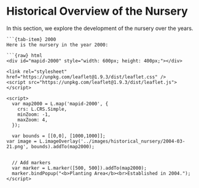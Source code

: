 # Historical Overview of the Nursery

In this section, we explore the development of the nursery over the years.

````{tab-set}
```{tab-item} 2000
Here is the nursery in the year 2000:

```{raw} html
<div id="mapid-2000" style="width: 600px; height: 400px;"></div>

<link rel="stylesheet" href="https://unpkg.com/leaflet@1.9.3/dist/leaflet.css" />
<script src="https://unpkg.com/leaflet@1.9.3/dist/leaflet.js"></script>

<script>
  var map2000 = L.map('mapid-2000', {
    crs: L.CRS.Simple,
    minZoom: -1,
    maxZoom: 4,
  });

  var bounds = [[0,0], [1000,1000]];
var image = L.imageOverlay('../images/historical_nursery/2004-03-21.png', bounds).addTo(map2000);


  // Add markers
  var marker = L.marker([500, 500]).addTo(map2000);
  marker.bindPopup("<b>Planting Area</b><br>Established in 2004.");
</script>


